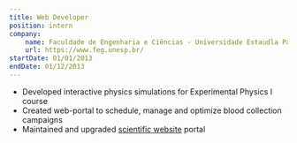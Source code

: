 ```yaml
---
title: Web Developer
position: intern
company:
    name: Faculdade de Engenharia e Ciências - Universidade Estaudla Paulista
    url: https://www.feg.unesp.br/
startDate: 01/01/2013
endDate: 01/12/2013
---
```

- Developed interactive physics simulations for Experimental Physics I course
- Created web-portal to schedule, manage and optimize blood collection campaigns
- Maintained and upgraded [scientific website](https://www.highdilution.org/index.php/ijhdr) portal 